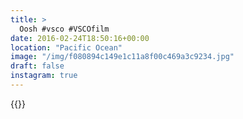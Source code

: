 ```yaml
---
title: >
  Oosh #vsco #VSCOfilm
date: 2016-02-24T18:50:16+00:00
location: "Pacific Ocean"
image: "/img/f080894c149e1c11a8f00c469a3c9234.jpg"
draft: false
instagram: true
---
```


{{<photo src="/img/f080894c149e1c11a8f00c469a3c9234.jpg">}}
